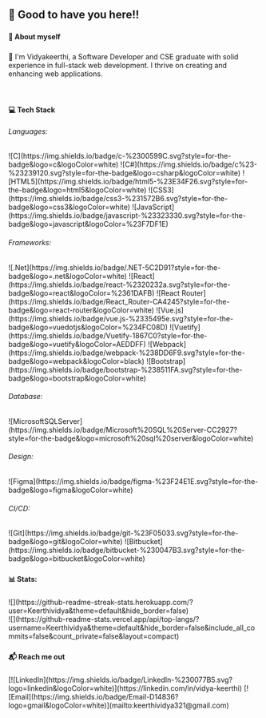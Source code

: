 ###

<h2 align="left">👋 Good to have you here!!</h2>

###

<p align="left"></p>

###

<h4 align="left">🌱 About myself</h4>

###

<p align="left">
  🔭 I'm Vidyakeerthi, a Software Developer and CSE graduate with solid experience in full-stack web development. I thrive on creating and enhancing web applications.
</p>

<br>

###

<h4 align="left">💻 Tech Stack</h4>

<h6 align="left">Languages:</h6>
<p align="left">
  ![C](https://img.shields.io/badge/c-%2300599C.svg?style=for-the-badge&logo=c&logoColor=white) ![C#](https://img.shields.io/badge/c%23-%23239120.svg?style=for-the-badge&logo=csharp&logoColor=white) ![HTML5](https://img.shields.io/badge/html5-%23E34F26.svg?style=for-the-badge&logo=html5&logoColor=white) ![CSS3](https://img.shields.io/badge/css3-%231572B6.svg?style=for-the-badge&logo=css3&logoColor=white) ![JavaScript](https://img.shields.io/badge/javascript-%23323330.svg?style=for-the-badge&logo=javascript&logoColor=%23F7DF1E)
</p>

<h6 align="left">Frameworks:</h6>
<p align="left">
  ![.Net](https://img.shields.io/badge/.NET-5C2D91?style=for-the-badge&logo=.net&logoColor=white) ![React](https://img.shields.io/badge/react-%2320232a.svg?style=for-the-badge&logo=react&logoColor=%2361DAFB) ![React Router](https://img.shields.io/badge/React_Router-CA4245?style=for-the-badge&logo=react-router&logoColor=white) ![Vue.js](https://img.shields.io/badge/vue.js-%2335495e.svg?style=for-the-badge&logo=vuedotjs&logoColor=%234FC08D) ![Vuetify](https://img.shields.io/badge/Vuetify-1867C0?style=for-the-badge&logo=vuetify&logoColor=AEDDFF) ![Webpack](https://img.shields.io/badge/webpack-%238DD6F9.svg?style=for-the-badge&logo=webpack&logoColor=black) ![Bootstrap](https://img.shields.io/badge/bootstrap-%238511FA.svg?style=for-the-badge&logo=bootstrap&logoColor=white)
</p>

<h6 align="left">Database:</h6>
<p align="left">
  ![MicrosoftSQLServer](https://img.shields.io/badge/Microsoft%20SQL%20Server-CC2927?style=for-the-badge&logo=microsoft%20sql%20server&logoColor=white)
</p>

<h6 align="left">Design:</h6>
<p align="left">
  ![Figma](https://img.shields.io/badge/figma-%23F24E1E.svg?style=for-the-badge&logo=figma&logoColor=white)
</p>

<h6 align="left">CI/CD:</h6>
<p align="left">
  ![Git](https://img.shields.io/badge/git-%23F05033.svg?style=for-the-badge&logo=git&logoColor=white) ![Bitbucket](https://img.shields.io/badge/bitbucket-%230047B3.svg?style=for-the-badge&logo=bitbucket&logoColor=white)
</p>

###

<h4 align="left">📊 Stats:</h4>

###

<p align="left">
  ![](https://github-readme-streak-stats.herokuapp.com/?user=Keerthividya&theme=default&hide_border=false)<br>
  ![](https://github-readme-stats.vercel.app/api/top-langs/?username=Keerthividya&theme=default&hide_border=false&include_all_commits=false&count_private=false&layout=compact)
</p>

###

<h4 align="left">📬 Reach me out</h4>

###

<p align="left">
  [![LinkedIn](https://img.shields.io/badge/LinkedIn-%230077B5.svg?logo=linkedin&logoColor=white)](https://linkedin.com/in/vidya-keerthi) 
  [![Email](https://img.shields.io/badge/Email-D14836?logo=gmail&logoColor=white)](mailto:keerthividya321@gmail.com)
</p>

###
